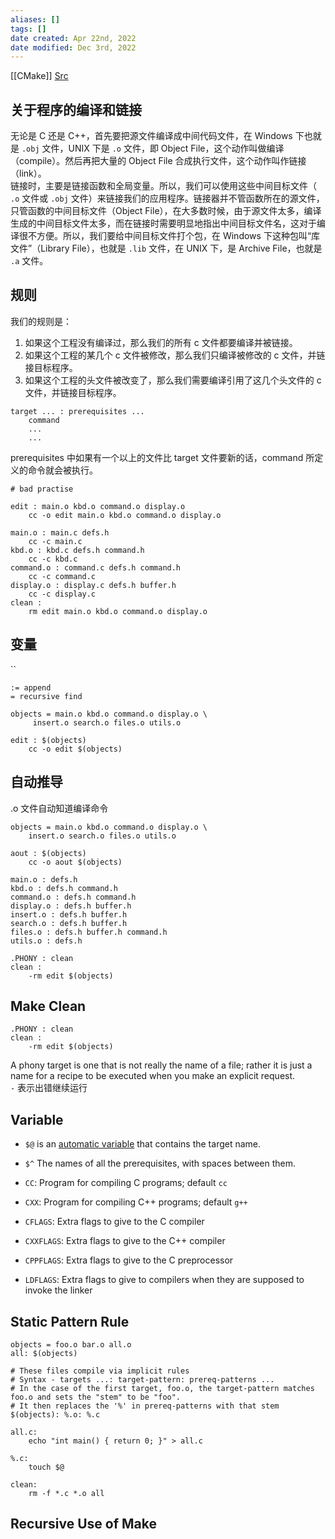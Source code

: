 ```yaml
---
aliases: []
tags: []
date created: Apr 22nd, 2022
date modified: Dec 3rd, 2022
---
```

[[CMake]]
[Src](https://seisman.github.io/how-to-write-makefile/introduction.html)

## 关于程序的编译和链接
无论是 C 还是 C++，首先要把源文件编译成中间代码文件，在 Windows 下也就是 `.obj` 文件，UNIX 下是 `.o` 文件，即 Object File，这个动作叫做编译（compile）。然后再把大量的 Object File 合成执行文件，这个动作叫作链接（link）。  
链接时，主要是链接函数和全局变量。所以，我们可以使用这些中间目标文件（ `.o` 文件或 `.obj` 文件）来链接我们的应用程序。链接器并不管函数所在的源文件，只管函数的中间目标文件（Object File），在大多数时候，由于源文件太多，编译生成的中间目标文件太多，而在链接时需要明显地指出中间目标文件名，这对于编译很不方便。所以，我们要给中间目标文件打个包，在 Windows 下这种包叫“库文件”（Library File），也就是 `.lib` 文件，在 UNIX 下，是 Archive File，也就是 `.a` 文件。

## 规则
我们的规则是：
1. 如果这个工程没有编译过，那么我们的所有 c 文件都要编译并被链接。
2. 如果这个工程的某几个 c 文件被修改，那么我们只编译被修改的 c 文件，并链接目标程序。
3. 如果这个工程的头文件被改变了，那么我们需要编译引用了这几个头文件的 c 文件，并链接目标程序。

```
target ... : prerequisites ...
    command
    ...
    ...
```

prerequisites 中如果有一个以上的文件比 target 文件要新的话，command 所定义的命令就会被执行。

```
# bad practise

edit : main.o kbd.o command.o display.o 
    cc -o edit main.o kbd.o command.o display.o 

main.o : main.c defs.h
    cc -c main.c
kbd.o : kbd.c defs.h command.h
    cc -c kbd.c
command.o : command.c defs.h command.h
    cc -c command.c
display.o : display.c defs.h buffer.h
    cc -c display.c
clean :
    rm edit main.o kbd.o command.o display.o 
```

## 变量
``

```
:= append
= recursive find

objects = main.o kbd.o command.o display.o \
     insert.o search.o files.o utils.o

edit : $(objects)
    cc -o edit $(objects)
```

## 自动推导
.o 文件自动知道编译命令

```
objects = main.o kbd.o command.o display.o \
    insert.o search.o files.o utils.o

aout : $(objects)
    cc -o aout $(objects)

main.o : defs.h
kbd.o : defs.h command.h
command.o : defs.h command.h
display.o : defs.h buffer.h
insert.o : defs.h buffer.h
search.o : defs.h buffer.h
files.o : defs.h buffer.h command.h
utils.o : defs.h

.PHONY : clean
clean :
    -rm edit $(objects)
```

## Make Clean
```
.PHONY : clean
clean :
    -rm edit $(objects)
```

A phony target is one that is not really the name of a file; rather it is just a name for a recipe to be executed when you make an explicit request.  
`-` 表示出错继续运行

## Variable
- `$@` is an [automatic variable](https://makefiletutorial.com/#automatic-variables) that contains the target name.
- `$^` The names of all the prerequisites, with spaces between them.

- `CC`: Program for compiling C programs; default `cc`
- `CXX`: Program for compiling C++ programs; default `g++`
- `CFLAGS`: Extra flags to give to the C compiler
- `CXXFLAGS`: Extra flags to give to the C++ compiler
- `CPPFLAGS`: Extra flags to give to the C preprocessor
- `LDFLAGS`: Extra flags to give to compilers when they are supposed to invoke the linker

## Static Pattern Rule
```
objects = foo.o bar.o all.o
all: $(objects)

# These files compile via implicit rules
# Syntax - targets ...: target-pattern: prereq-patterns ...
# In the case of the first target, foo.o, the target-pattern matches foo.o and sets the "stem" to be "foo".
# It then replaces the '%' in prereq-patterns with that stem
$(objects): %.o: %.c

all.c:
	echo "int main() { return 0; }" > all.c

%.c:
	touch $@

clean:
	rm -f *.c *.o all
```

## Recursive Use of Make